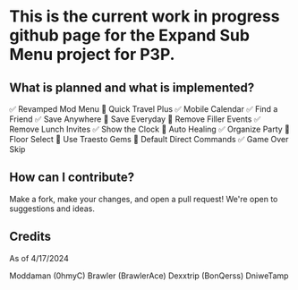 # This is the current work in progress github page for the Expand Sub Menu project for P3P.

## What is planned and what is implemented?

✅ Revamped Mod Menu
🔲 Quick Travel Plus
✅ Mobile Calendar
✅ Find a Friend
✅ Save Anywhere
🔲 Save Everyday
🔲 Remove Filler Events
✅ Remove Lunch Invites
✅ Show the Clock
🔲 Auto Healing
✅ Organize Party
🔲 Floor Select
🔲 Use Traesto Gems
🔲 Default Direct Commands
✅ Game Over Skip

## How can I contribute?

Make a fork, make your changes, and open a pull request! We're open to suggestions and ideas.

## Credits
As of 4/17/2024

Moddaman (0hmyC)
Brawler (BrawlerAce)
Dexxtrip (BonQerss)
DniweTamp